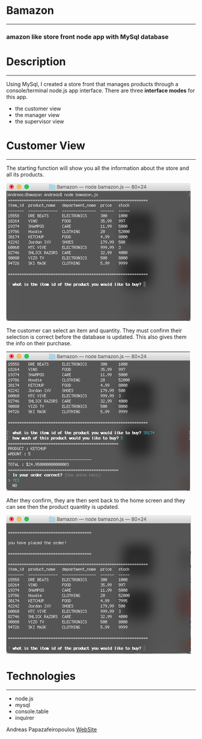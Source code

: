 # Bamazon
------

### amazon like store front node app with MySql database


# Description
------

Using MySql, I created a store front that manages products through a console/terminal node.js app interface. There are three **interface modes** for this app.

* the customer view
* the manager view
* the supervisor view

# Customer View
------

The starting function will show you all the information about the store and all its products. 

![customer 1](images/customerView1.jpg)

The customer can select an item and quantity. They must confirm their selection is correct before the database is updated. This also gives them the info on their purchase.

![customer 2](images/customerView2.jpg)

After they confirm, they are then sent back to the home screen and they can see then the product quantity is updated.

![customer 3](images/customerView3.jpg)


# Technologies
---

* node.js
* mysql
* console.table
* inquirer

Andreas Papazafeiropoulos [WebSite](http://www.andreaspapaz.com)
